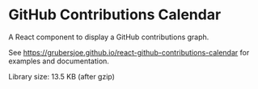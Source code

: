# GitHub Contributions Calendar

A React component to display a GitHub contributions graph.

<!-- TODO: image -->

See https://grubersjoe.github.io/react-github-contributions-calendar for examples and documentation.

Library size: 13.5 KB (after gzip)
